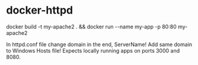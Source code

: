 # docker-httpd

docker build -t my-apache2 . && 
docker run --name my-app -p 80:80 my-apache2

In httpd.conf file change domain in the end, ServerName!
Add same domain to Windows Hosts file!
Expects locally running apps on ports 3000 and 8080.

